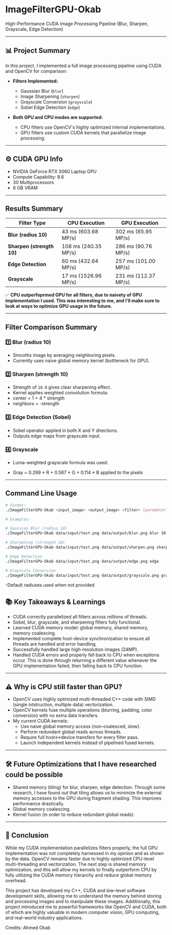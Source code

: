# ImageFilterGPU-Okab

High-Performance CUDA Image Processing Pipeline (Blur, Sharpen, Grayscale, Edge Detection)

---

## 📊 Project Summary

In this project, I implemented a full image processing pipeline using CUDA and OpenCV for comparison:

- **Filters Implemented:**
  - Gaussian Blur (`blur`)
  - Image Sharpening (`sharpen`)
  - Grayscale Conversion (`grayscale`)
  - Sobel Edge Detection (`edge`)
  
- **Both GPU and CPU modes are supported:**
  - CPU filters use OpenCV's highly optimized internal implementations.
  - GPU filters use custom CUDA kernels that parallelize image processing.

---

## ⚙️ CUDA GPU Info

- NVIDIA GeForce RTX 3060 Laptop GPU
- Compute Capability: 8.6
- 30 Multiprocessors
- 6 GB VRAM

---

##  Results Summary

| Filter Type        | CPU Execution   | GPU Execution   |
| ------------------- | --------------- | ---------------- |
| **Blur (radius 10)** | 43 ms (603.68 MP/s) | 302 ms (85.95 MP/s) |
| **Sharpen (strength 10)** | 108 ms (240.35 MP/s) | 286 ms (90.76 MP/s) |
| **Edge Detection**  | 60 ms (432.64 MP/s) | 257 ms (101.00 MP/s) |
| **Grayscale**       | 17 ms (1526.96 MP/s)  | 231 ms (112.37 MP/s)  |

✅ **CPU outperfoprmed GPU for all filters, due to naivety of GPU implementation I used. This was interesting to me, and I'll make sure to look at ways to optimize GPU usage in the future.**

---

## Filter Comparison Summary

### 1️⃣ Blur (radius 10)

- Smooths image by averaging neighboring pixels.
- Currently uses naive global memory kernel (bottleneck for GPU).

### 2️⃣ Sharpen (strength 10)

- Strength of `10.0` gives clear sharpening effect.
- Kernel applies weighted convolution formula:
- center = 1 + 4 * strength
- neighbors = -strength



### 3️⃣ Edge Detection (Sobel)

- Sobel operator applied in both X and Y directions.
- Outputs edge maps from grayscale input.

### 4️⃣ Grayscale

- Luma-weighted grayscale formula was used:

- Gray = 0.299 * R + 0.587 * G + 0.114 * B applied to the pixels


---

##  Command Line Usage

```bash
# Format:
./ImageFilterGPU-Okab <input_image> <output_image> <filter> [parameter]

# Examples:

# Gaussian Blur (radius 10)
./ImageFilterGPU-Okab data/input/test.png data/output/blur.png blur 10

# Sharpening (strength 10)
./ImageFilterGPU-Okab data/input/test.png data/output/sharpen.png sharpen 10

# Edge Detection
./ImageFilterGPU-Okab data/input/test.png data/output/edge.png edge

# Grayscale Conversion
./ImageFilterGPU-Okab data/input/test.png data/output/grayscale.png grayscale

```

-Default radiuses used when not provided

## 📚 Key Takeaways & Learnings

- CUDA correctly parallelized all filters across millions of threads.
- Sobel, blur, grayscale, and sharpening filters fully functional.
- Learned CUDA memory model: global memory, shared memory, memory coalescing.
- Implemented complete host-device synchronization to ensure all threads are handled and error handling.
- Successfully handled large high-resolution images (24MP).
- Handled CUDA errors and properly fell back to CPU when exceptions occur. This is done through returning a different value whenever the GPU implementation failed, then falling back to CPU function.

---

## ⚠ Why is CPU still faster than GPU?

- OpenCV uses highly optimized multi-threaded C++ code with SIMD (single intstruction, multiple data) vectorization.
- OpenCV kernels fuse multiple operations (blurring, padding, color conversion) with no extra data transfers.
- My current CUDA kernels:
  - Use naive global memory access (non-coalesced, slow).
  - Perform redundant global reads across threads.
  - Require full host↔device transfers for every filter pass.
  - Launch independent kernels instead of pipelined fused kernels.

---

## 🛠 Future Optimizations that I have researched could be possible

- Shared memory (tiling) for blur, sharpen, edge detection. Through some research, I have found out that tiling allows us to minimize the external memory accesses to the GPU during fragment shading. This improves performance drastically.
- Global memory coalescing.
- Kernel fusion (in order to reduce redundant global reads).

---

## 🏁 Conclusion

While my CUDA implementation parallelizes filters properly, the full GPU implementation was not completely harnessed in my opinion and as shown by the data. OpenCV remains faster due to highly optimized CPU-level multi-threading and vectorization. The next step is shared memory optimization, and this will allow my kernels to finally outperform CPU by fully utilizing the CUDA memory hierarchy and reduce global memory overhead. 

This project has developed my C++, CUDA and low-level software development skills, allowing me to understand the memory behind storing and processing images and to manipulate these images. Additionally, this project introduced me to powerful frameworks like OpenCV and CUDA, both of which are highly valuable in modern computer vision, GPU computing, and real-world industry applications.

Credits: Ahmed Okab
